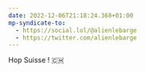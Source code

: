 ```yaml
---
date: 2022-12-06T21:18:24.368+01:00
mp-syndicate-to:
  - https://social.lol/@alienlebarge
  - https://twitter.com/alienlebarge
---
```

Hop Suisse ! 🇨🇭
